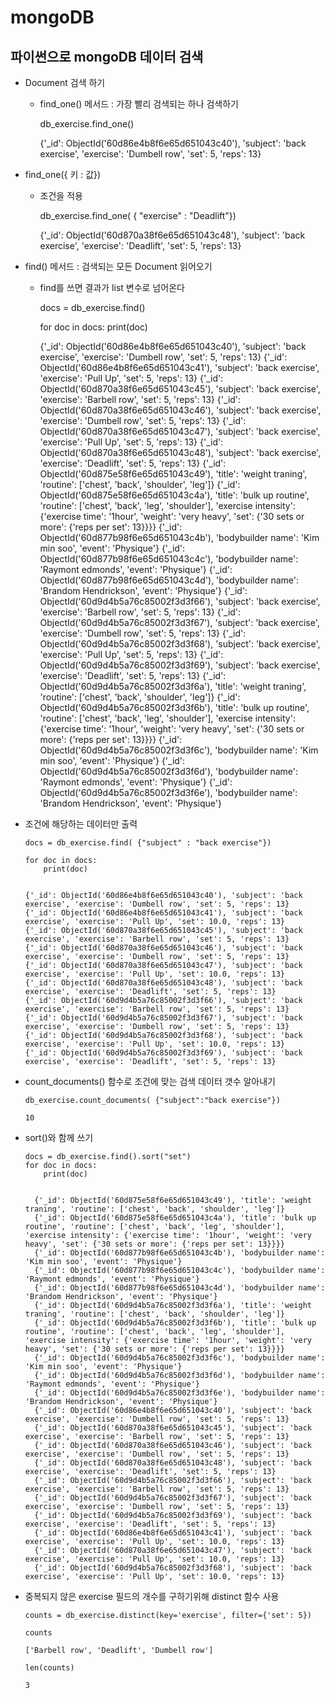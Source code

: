 # mongoDB

## 파이썬으로 mongoDB 데이터 검색
- Document 검색 하기
  - find_one() 메서드 : 가장 빨리 검색되는 하나 검색하기

    
      db_exercise.find_one()
      
      {'_id': ObjectId('60d86e4b8f6e65d651043c40'),
       'subject': 'back exercise',
       'exercise': 'Dumbell row',
       'set': 5,
       'reps': 13}          


- find_one({ 키 : 값})
    - 조건을 적용
      
      
      db_exercise.find_one( { "exercise" : "Deadlift"})
      
      {'_id': ObjectId('60d870a38f6e65d651043c48'),
       'subject': 'back exercise',
       'exercise': 'Deadlift',
       'set': 5,
       'reps': 13}

- find() 메서드 : 검색되는 모든 Document 읽어오기
    - find를 쓰면 결과가 list 변수로 넘어온다


      docs = db_exercise.find()
      
      for doc in docs:
          print(doc)


      {'_id': ObjectId('60d86e4b8f6e65d651043c40'), 'subject': 'back exercise', 'exercise': 'Dumbell row', 'set': 5, 'reps': 13}
      {'_id': ObjectId('60d86e4b8f6e65d651043c41'), 'subject': 'back exercise', 'exercise': 'Pull Up', 'set': 5, 'reps': 13}
      {'_id': ObjectId('60d870a38f6e65d651043c45'), 'subject': 'back exercise', 'exercise': 'Barbell row', 'set': 5, 'reps': 13}
      {'_id': ObjectId('60d870a38f6e65d651043c46'), 'subject': 'back exercise', 'exercise': 'Dumbell row', 'set': 5, 'reps': 13}
      {'_id': ObjectId('60d870a38f6e65d651043c47'), 'subject': 'back exercise', 'exercise': 'Pull Up', 'set': 5, 'reps': 13}
      {'_id': ObjectId('60d870a38f6e65d651043c48'), 'subject': 'back exercise', 'exercise': 'Deadlift', 'set': 5, 'reps': 13}
      {'_id': ObjectId('60d875e58f6e65d651043c49'), 'title': 'weight traning', 'routine': ['chest', 'back', 'shoulder', 'leg']}
      {'_id': ObjectId('60d875e58f6e65d651043c4a'), 'title': 'bulk up routine', 'routine': ['chest', 'back', 'leg', 'shoulder'], 'exercise intensity': {'exercise time': '1hour', 'weight': 'very heavy', 'set': {'30 sets or more': {'reps per set': 13}}}}
      {'_id': ObjectId('60d877b98f6e65d651043c4b'), 'bodybuilder name': 'Kim min soo', 'event': 'Physique'}
      {'_id': ObjectId('60d877b98f6e65d651043c4c'), 'bodybuilder name': 'Raymont edmonds', 'event': 'Physique'}
      {'_id': ObjectId('60d877b98f6e65d651043c4d'), 'bodybuilder name': 'Brandom Hendrickson', 'event': 'Physique'}
      {'_id': ObjectId('60d9d4b5a76c85002f3d3f66'), 'subject': 'back exercise', 'exercise': 'Barbell row', 'set': 5, 'reps': 13}
      {'_id': ObjectId('60d9d4b5a76c85002f3d3f67'), 'subject': 'back exercise', 'exercise': 'Dumbell row', 'set': 5, 'reps': 13}
      {'_id': ObjectId('60d9d4b5a76c85002f3d3f68'), 'subject': 'back exercise', 'exercise': 'Pull Up', 'set': 5, 'reps': 13}
      {'_id': ObjectId('60d9d4b5a76c85002f3d3f69'), 'subject': 'back exercise', 'exercise': 'Deadlift', 'set': 5, 'reps': 13}
      {'_id': ObjectId('60d9d4b5a76c85002f3d3f6a'), 'title': 'weight traning', 'routine': ['chest', 'back', 'shoulder', 'leg']}
      {'_id': ObjectId('60d9d4b5a76c85002f3d3f6b'), 'title': 'bulk up routine', 'routine': ['chest', 'back', 'leg', 'shoulder'], 'exercise intensity': {'exercise time': '1hour', 'weight': 'very heavy', 'set': {'30 sets or more': {'reps per set': 13}}}}
      {'_id': ObjectId('60d9d4b5a76c85002f3d3f6c'), 'bodybuilder name': 'Kim min soo', 'event': 'Physique'}
      {'_id': ObjectId('60d9d4b5a76c85002f3d3f6d'), 'bodybuilder name': 'Raymont edmonds', 'event': 'Physique'}
      {'_id': ObjectId('60d9d4b5a76c85002f3d3f6e'), 'bodybuilder name': 'Brandom Hendrickson', 'event': 'Physique'}


- 조건에 해당하는 데이터만 출력


      docs = db_exercise.find( {"subject" : "back exercise"})
      
      for doc in docs:
          print(doc)

      
      {'_id': ObjectId('60d86e4b8f6e65d651043c40'), 'subject': 'back exercise', 'exercise': 'Dumbell row', 'set': 5, 'reps': 13}
      {'_id': ObjectId('60d86e4b8f6e65d651043c41'), 'subject': 'back exercise', 'exercise': 'Pull Up', 'set': 10.0, 'reps': 13}
      {'_id': ObjectId('60d870a38f6e65d651043c45'), 'subject': 'back exercise', 'exercise': 'Barbell row', 'set': 5, 'reps': 13}
      {'_id': ObjectId('60d870a38f6e65d651043c46'), 'subject': 'back exercise', 'exercise': 'Dumbell row', 'set': 5, 'reps': 13}
      {'_id': ObjectId('60d870a38f6e65d651043c47'), 'subject': 'back exercise', 'exercise': 'Pull Up', 'set': 10.0, 'reps': 13}
      {'_id': ObjectId('60d870a38f6e65d651043c48'), 'subject': 'back exercise', 'exercise': 'Deadlift', 'set': 5, 'reps': 13}
      {'_id': ObjectId('60d9d4b5a76c85002f3d3f66'), 'subject': 'back exercise', 'exercise': 'Barbell row', 'set': 5, 'reps': 13}
      {'_id': ObjectId('60d9d4b5a76c85002f3d3f67'), 'subject': 'back exercise', 'exercise': 'Dumbell row', 'set': 5, 'reps': 13}
      {'_id': ObjectId('60d9d4b5a76c85002f3d3f68'), 'subject': 'back exercise', 'exercise': 'Pull Up', 'set': 10.0, 'reps': 13}
      {'_id': ObjectId('60d9d4b5a76c85002f3d3f69'), 'subject': 'back exercise', 'exercise': 'Deadlift', 'set': 5, 'reps': 13}


- count_documents() 함수로 조건에 맞는 검색 데이터 갯수 알아내기


      db_exercise.count_documents( {"subject":"back exercise"})

      10


- sort()와 함께 쓰기


      docs = db_exercise.find().sort("set")
      for doc in docs:
          print(doc)


        {'_id': ObjectId('60d875e58f6e65d651043c49'), 'title': 'weight traning', 'routine': ['chest', 'back', 'shoulder', 'leg']}
        {'_id': ObjectId('60d875e58f6e65d651043c4a'), 'title': 'bulk up routine', 'routine': ['chest', 'back', 'leg', 'shoulder'], 'exercise intensity': {'exercise time': '1hour', 'weight': 'very heavy', 'set': {'30 sets or more': {'reps per set': 13}}}}
        {'_id': ObjectId('60d877b98f6e65d651043c4b'), 'bodybuilder name': 'Kim min soo', 'event': 'Physique'}
        {'_id': ObjectId('60d877b98f6e65d651043c4c'), 'bodybuilder name': 'Raymont edmonds', 'event': 'Physique'}
        {'_id': ObjectId('60d877b98f6e65d651043c4d'), 'bodybuilder name': 'Brandom Hendrickson', 'event': 'Physique'}
        {'_id': ObjectId('60d9d4b5a76c85002f3d3f6a'), 'title': 'weight traning', 'routine': ['chest', 'back', 'shoulder', 'leg']}
        {'_id': ObjectId('60d9d4b5a76c85002f3d3f6b'), 'title': 'bulk up routine', 'routine': ['chest', 'back', 'leg', 'shoulder'], 'exercise intensity': {'exercise time': '1hour', 'weight': 'very heavy', 'set': {'30 sets or more': {'reps per set': 13}}}}
        {'_id': ObjectId('60d9d4b5a76c85002f3d3f6c'), 'bodybuilder name': 'Kim min soo', 'event': 'Physique'}
        {'_id': ObjectId('60d9d4b5a76c85002f3d3f6d'), 'bodybuilder name': 'Raymont edmonds', 'event': 'Physique'}
        {'_id': ObjectId('60d9d4b5a76c85002f3d3f6e'), 'bodybuilder name': 'Brandom Hendrickson', 'event': 'Physique'}
        {'_id': ObjectId('60d86e4b8f6e65d651043c40'), 'subject': 'back exercise', 'exercise': 'Dumbell row', 'set': 5, 'reps': 13}
        {'_id': ObjectId('60d870a38f6e65d651043c45'), 'subject': 'back exercise', 'exercise': 'Barbell row', 'set': 5, 'reps': 13}
        {'_id': ObjectId('60d870a38f6e65d651043c46'), 'subject': 'back exercise', 'exercise': 'Dumbell row', 'set': 5, 'reps': 13}
        {'_id': ObjectId('60d870a38f6e65d651043c48'), 'subject': 'back exercise', 'exercise': 'Deadlift', 'set': 5, 'reps': 13}
        {'_id': ObjectId('60d9d4b5a76c85002f3d3f66'), 'subject': 'back exercise', 'exercise': 'Barbell row', 'set': 5, 'reps': 13}
        {'_id': ObjectId('60d9d4b5a76c85002f3d3f67'), 'subject': 'back exercise', 'exercise': 'Dumbell row', 'set': 5, 'reps': 13}
        {'_id': ObjectId('60d9d4b5a76c85002f3d3f69'), 'subject': 'back exercise', 'exercise': 'Deadlift', 'set': 5, 'reps': 13}
        {'_id': ObjectId('60d86e4b8f6e65d651043c41'), 'subject': 'back exercise', 'exercise': 'Pull Up', 'set': 10.0, 'reps': 13}
        {'_id': ObjectId('60d870a38f6e65d651043c47'), 'subject': 'back exercise', 'exercise': 'Pull Up', 'set': 10.0, 'reps': 13}
        {'_id': ObjectId('60d9d4b5a76c85002f3d3f68'), 'subject': 'back exercise', 'exercise': 'Pull Up', 'set': 10.0, 'reps': 13}

- 중복되지 않은 exercise 필드의 개수를 구하기위해 distinct 함수 사용


      counts = db_exercise.distinct(key='exercise', filter={'set': 5})

      counts

      ['Barbell row', 'Deadlift', 'Dumbell row']

      len(counts)

      3